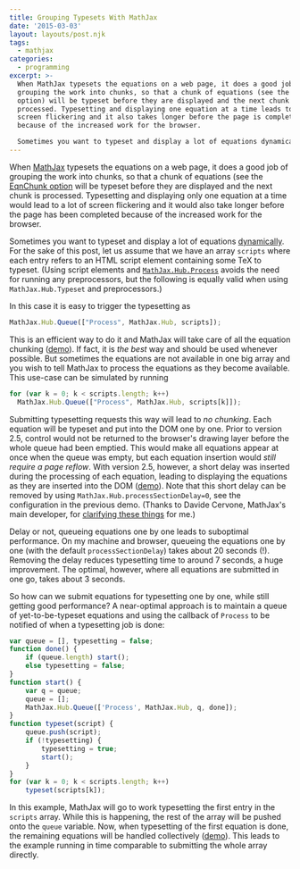```yaml
---
title: Grouping Typesets With MathJax
date: '2015-03-03'
layout: layouts/post.njk
tags:
  - mathjax
categories:
  - programming
excerpt: >-
  When MathJax typesets the equations on a web page, it does a good job of
  grouping the work into chunks, so that a chunk of equations (see the EqnChunk
  option) will be typeset before they are displayed and the next chunk is
  processed. Typesetting and displaying one equation at a time leads to a lot of
  screen flickering and it also takes longer before the page is completed
  because of the increased work for the browser.

  Sometimes you want to typeset and display a lot of equations dynamically [...]
---
```

When [MathJax](http://mathjax.org) typesets the equations on a web page, it does a good job of grouping the work into chunks, so that a chunk of equations (see the [EqnChunk option](http://docs.mathjax.org/en/v2.5-latest/options/HTML-CSS.html) will be typeset before they are displayed and the next chunk is processed. Typesetting and displaying only one equation at a time would lead to a lot of screen flickering and it would also take longer before the page has been completed because of the increased work for the browser.

Sometimes you want to typeset and display a lot of equations [dynamically](http://docs.mathjax.org/en/v2.5-latest/typeset.html). For the sake of this post, let us assume that we have an array `scripts` where each entry refers to an HTML script element containing some TeX to typeset. (Using script elements and [`MathJax.Hub.Process`](http://docs.mathjax.org/en/v2.5-latest/api/hub.html#Process) avoids the need for running any preprocessors, but the following is equally valid when using `MathJax.Hub.Typeset` and preprocessors.)

In this case it is easy to trigger the typesetting as

``` javascript
MathJax.Hub.Queue(["Process", MathJax.Hub, scripts]);
```

This is an efficient way to do it and MathJax will take care of all the equation chunking ([demo](http://jsfiddle.net/janmr/g870rjLp/1/)). If fact, it is *the best* way and should be used whenever possible. But sometimes the equations are not available in one big array and you wish to tell MathJax to process the equations as they become available. This use-case can be simulated by running

``` javascript
for (var k = 0; k < scripts.length; k++)
  MathJax.Hub.Queue(["Process", MathJax.Hub, scripts[k]]);
```

Submitting typesetting requests this way will lead to *no chunking*. Each equation will be typeset and put into the DOM one by one. Prior to version 2.5, control would not be returned to the browser's drawing layer before the whole queue had been emptied. This would make all equations appear at once when the queue was empty, but each equation insertion would *still require a page reflow*. With version 2.5, however, a short delay was inserted during the processing of each equation, leading to displaying the equations as they are inserted into the DOM ([demo](http://jsfiddle.net/janmr/c5tcvzyL/)). Note that this short delay can be removed by using `MathJax.Hub.processSectionDelay=0`, see the configuration in the previous demo. (Thanks to Davide Cervone, MathJax's main developer, for [clarifying these things](https://groups.google.com/d/msg/mathjax-dev/1QsO1B6OZ40/MLOAeaPzNFkJ) for me.)

Delay or not, queueing equations one by one leads to suboptimal performance. On my machine and browser, queueing the equations one by one (with the default `processSectionDelay`) takes about 20 seconds (!). Removing the delay reduces typesetting time to around 7 seconds, a huge improvement. The optimal, however, where all equations are submitted in one go, takes about 3 seconds.

So how can we submit equations for typesetting one by one, while still getting good performance? A near-optimal approach is to maintain a queue of yet-to-be-typeset equations and using the callback of `Process` to be notified of when a typesetting job is done:

``` javascript
var queue = [], typesetting = false;
function done() {
    if (queue.length) start();
    else typesetting = false;
}
function start() {
    var q = queue;
    queue = [];
    MathJax.Hub.Queue(['Process', MathJax.Hub, q, done]);
}
function typeset(script) {
    queue.push(script);
    if (!typesetting) {
        typesetting = true;
        start();
    }
}
for (var k = 0; k < scripts.length; k++)
    typeset(scripts[k]);
```

In this example, MathJax will go to work typesetting the first entry in the `scripts` array. While this is happening, the rest of the array will be pushed onto the `queue` variable. Now, when typesetting of the first equation is done, the remaining equations will be handled collectively ([demo](http://jsfiddle.net/janmr/6vk0v0cq/2/)). This leads to the example running in time comparable to submitting the whole array directly.
